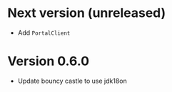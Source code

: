# Next version (unreleased)

- Add `PortalClient`

# Version 0.6.0

- Update bouncy castle to use jdk18on
